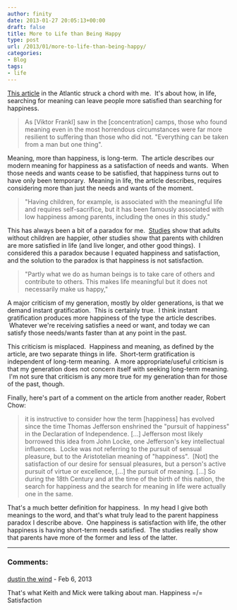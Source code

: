 ```yaml
---
author: finity
date: 2013-01-27 20:05:13+00:00
draft: false
title: More to Life than Being Happy
type: post
url: /2013/01/more-to-life-than-being-happy/
categories:
- Blog
tags:
- life
---
```


[This article](http://www.theatlantic.com/health/archive/2013/01/theres-more-to-life-than-being-happy/266805/) in the Atlantic struck a chord with me.  It's about how, in life, searching for meaning can leave people more satisfied than searching for happiness.


> As [Viktor Frankl] saw in the [concentration] camps, those who found meaning even in the most horrendous circumstances were far more resilient to suffering than those who did not. "Everything can be taken from a man but one thing".


Meaning, more than happiness, is long-term.  The article describes our modern meaning for happiness as a satisfaction of needs and wants.  When those needs and wants cease to be satisfied, that happiness turns out to have only been temporary.  Meaning in life, the article describes, requires considering more than just the needs and wants of the moment.


> "Having children, for example, is associated with the meaningful life and requires self-sacrifice, but it has been famously associated with low happiness among parents, including the ones in this study."


This has always been a bit of a paradox for me.  [Studies](http://www.psychologytoday.com/blog/complete-without-kids/201205/are-parents-really-happier-childfree-adults) show that adults without children are happier, other studies show that parents with children are more satisfied in life (and live longer, and other good things).  I considered this a paradox because I equated happiness and satisfaction, and the solution to the paradox is that happiness is not satisfaction.


> "Partly what we do as human beings is to take care of others and contribute to others. This makes life meaningful but it does not necessarily make us happy,"


A major criticism of my generation, mostly by older generations, is that we demand instant gratification.  This is certainly true.  I think instant gratification produces more happiness of the type the article describes.  Whatever we're receiving satisfies a need or want, and today we can satisfy those needs/wants faster than at any point in the past.

This criticism is misplaced.  Happiness and meaning, as defined by the article, are two separate things in life.  Short-term gratification is independent of long-term meaning.  A more appropriate/useful criticism is that my generation does not concern itself with seeking long-term meaning.  I'm not sure that criticism is any more true for my generation than for those of the past, though.

Finally, here's part of a comment on the article from another reader, Robert Chow:


> it is instructive to consider how the term [happiness] has evolved since the time Thomas Jefferson enshrined the "pursuit of happiness" in the Declaration of Independence. [...] Jefferson most likely borrowed this idea from John Locke, one Jefferson's key intellectual influences.  Locke was not referring to the pursuit of sensual pleasure, but to the Aristotelian meaning of "happiness".  [Not] the satisfaction of our desire for sensual pleasures, but a person's active pursuit of virtue or excellence, [...] the pursuit of meaning. [...] So during the 18th Century and at the time of the birth of this nation, the search for happiness and the search for meaning in life were actually one in the same.


That's a much better definition for happiness.  In my head I give both meanings to the word, and that's what truly lead to the parent happiness paradox I describe above.  One happiness is satisfaction with life, the other happiness is having short-term needs satisfied.  The studies really show that parents have more of the former and less of the latter.

---
### Comments:
####
[dustin the wind](http://www.newbelgium.com) - Feb 6, 2013

That's what Keith and Mick were talking about man. Happiness =/= Satisfaction
